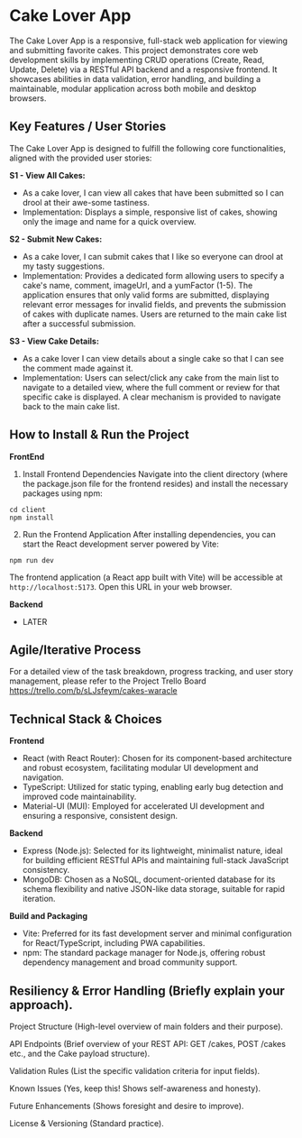 # Cake Lover App
The Cake Lover App is a responsive, full-stack web application for viewing and submitting favorite cakes. This project demonstrates core web development skills by implementing CRUD operations (Create, Read, Update, Delete) via a RESTful API backend and a responsive frontend. It showcases abilities in data validation, error handling, and building a maintainable, modular application across both mobile and desktop browsers.

## Key Features / User Stories 
The Cake Lover App is designed to fulfill the following core functionalities, aligned with the provided user stories:

**S1 - View All Cakes:**
* As a cake lover, I can view all cakes that have been submitted so I can drool at their awe-some tastiness.
* Implementation: Displays a simple, responsive list of cakes, showing only the image and name for a quick overview.

**S2 - Submit New Cakes:**
* As a cake lover, I can submit cakes that I like so everyone can drool at my tasty suggestions.
* Implementation: Provides a dedicated form allowing users to specify a cake's name, comment, imageUrl, and a yumFactor (1-5). The application ensures that only valid forms are submitted, displaying relevant error messages for invalid fields, and prevents the submission of cakes with duplicate names. Users are returned to the main cake list after a successful submission.

**S3 - View Cake Details:**
* As a cake lover I can view details about a single cake so that I can see the comment made against it.
* Implementation: Users can select/click any cake from the main list to navigate to a detailed view, where the full comment or review for that specific cake is displayed. A clear mechanism is provided to navigate back to the main cake list.

## How to Install & Run the Project 
**FrontEnd**
1. Install Frontend Dependencies
Navigate into the client directory (where the package.json file for the frontend resides) and install the necessary packages using npm:

```
cd client
npm install
```

2. Run the Frontend Application
After installing dependencies, you can start the React development server powered by Vite:
```
npm run dev
```

The frontend application (a React app built with Vite) will be accessible at `http://localhost:5173`. Open this URL in your web browser.

**Backend**
- LATER

## Agile/Iterative Process
For a detailed view of the task breakdown, progress tracking, and user story management, please refer to the Project Trello Board https://trello.com/b/sLJsfeym/cakes-waracle

## Technical Stack & Choices 
**Frontend**
* React (with React Router): Chosen for its component-based architecture and robust ecosystem, facilitating modular UI development and navigation.
* TypeScript: Utilized for static typing, enabling early bug detection and improved code maintainability.
* Material-UI (MUI): Employed for accelerated UI development and ensuring a responsive, consistent design.

**Backend**
* Express (Node.js): Selected for its lightweight, minimalist nature, ideal for building efficient RESTful APIs and maintaining full-stack JavaScript consistency.
* MongoDB: Chosen as a NoSQL, document-oriented database for its schema flexibility and native JSON-like data storage, suitable for rapid iteration.

**Build and Packaging**
* Vite: Preferred for its fast development server and minimal configuration for React/TypeScript, including PWA capabilities.
* npm: The standard package manager for Node.js, offering robust dependency management and broad community support.

## Resiliency & Error Handling (Briefly explain your approach).

Project Structure (High-level overview of main folders and their purpose).

API Endpoints (Brief overview of your REST API: GET /cakes, POST /cakes etc., and the Cake payload structure).

Validation Rules (List the specific validation criteria for input fields).


Known Issues (Yes, keep this! Shows self-awareness and honesty).

Future Enhancements (Shows foresight and desire to improve).

License & Versioning (Standard practice).

